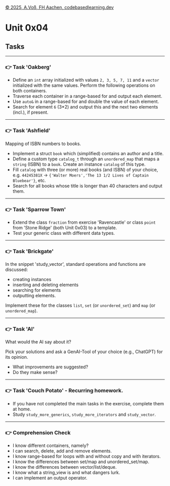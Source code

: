 [© 2025, A.Voß, FH Aachen, codebasedlearning.dev](mailto:info@codebasedlearning.dev)

# Unit 0x04

## Tasks

<hr>

### 👉 Task 'Oakberg'

- Define an `int` array initialized with values `2, 3, 5, 7, 11` and a `vector` initialized 
  with the same values. Perform the following operations on both containers.
- Traverse each container in a range-based for and output each element.
- Use `auto&` in a range-based for and double the value of each element.
- Search for element `6` (3*2) and output this and the next two elements (incl.), if present.

<hr>

### 👉 Task 'Ashfield'

Mapping of ISBN numbers to books.
- Implement a struct `book` which (simplified) contains an author and a title.
- Define a custom type `catalog_t` through an `unordered_map` that maps a `string` (ISBN) to
  a `book`. Create an instance `catalog` of this type.
- Fill `catalog` with three (or more) real books (and ISBN) of your choice, e.g. 
  `44245381X` → `{'Walter Moers','The 13 1/2 Lives of Captain Bluebear'}`, etc.
- Search for all books whose title is longer than 40 characters and output them.

<hr>

### 👉 Task 'Sparrow Town'

- Extend the class `fraction` from exercise 'Ravencastle' or class `point` from 'Stone Ridge'
  (both Unit 0x03) to a template.
- Test your generic class with different data types.

<hr>

### 👉 Task 'Brickgate'

In the snippet 'study_vector', standard operations and functions are discussed:
- creating instances
- inserting and deleting elements
- searching for elements
- outputting elements.

Implement these for the classes `list`, `set` (or `unordered_set`) and `map` (or `unordered_map`).

<hr>

### 👉 Task 'AI'

What would the AI say about it?

Pick your solutions and ask a GenAI-Tool of your choice (e.g., ChatGPT) for its opinion.
- What improvements are suggested?
- Do they make sense?

<hr>

### 👉 Task 'Couch Potato' - Recurring homework.

- If you have not completed the main tasks in the exercise, complete them at home.
- Study `study_more_generics`, `study_more_iterators` and `study_vector`.

<hr>

### 👉 Comprehension Check

- I know different containers, namely?
- I can search, delete, add and remove elements.
- I know range-based for loops with and without copy and with iterators.
- I know the differences between set/map and unordered_set/map.
- I know the differences between vector/list/deque.
- I know what a string_view is and what dangers lurk.
- I can implement an output operator.

